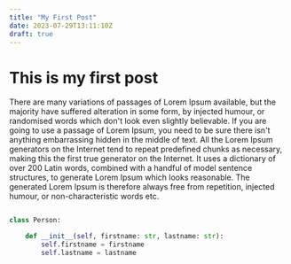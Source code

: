```yaml
---
title: "My First Post"
date: 2023-07-29T13:11:10Z
draft: true
---
```


# This is my first post

There are many variations of passages of Lorem Ipsum available, but the majority have suffered alteration in some form, by injected humour, or randomised words which don't look even slightly believable. If you are going to use a passage of Lorem Ipsum, you need to be sure there isn't anything embarrassing hidden in the middle of text. All the Lorem Ipsum generators on the Internet tend to repeat predefined chunks as necessary, making this the first true generator on the Internet. It uses a dictionary of over 200 Latin words, combined with a handful of model sentence structures, to generate Lorem Ipsum which looks reasonable. The generated Lorem Ipsum is therefore always free from repetition, injected humour, or non-characteristic words etc.

```python

class Person:

    def __init__(self, firstname: str, lastname: str):
        self.firstname = firstname
        self.lastname = lastname

```

